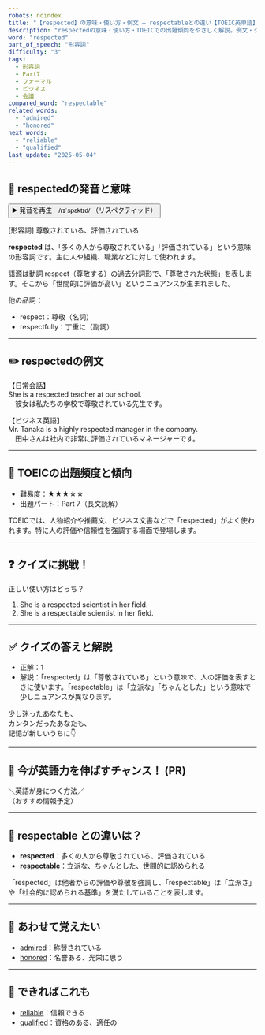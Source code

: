 ```yaml
---
robots: noindex
title: "【respected】の意味・使い方・例文 ― respectableとの違い【TOEIC英単語】"
description: "respectedの意味・使い方・TOEICでの出題傾向をやさしく解説。例文・クイズ付きでrespectableとの違いもわかりやすく学べます。"
word: "respected"
part_of_speech: "形容詞"
difficulty: "3"
tags:
  - 形容詞
  - Part7
  - フォーマル
  - ビジネス
  - 会議
compared_word: "respectable"
related_words:
  - "admired"
  - "honored"
next_words:
  - "reliable"
  - "qualified"
last_update: "2025-05-04"
---
```


## 🔰 respectedの発音と意味

<button class="play-audio" onclick="playTTS('respected')">
  <span class="play-audio-main">
    ▶️ 発音を再生　/rɪˈspɛktɪd/
  </span>
  <span class="play-audio-sub">
    （リスペクティッド）
  </span>
</button>

[形容詞] 尊敬されている、評価されている

**respected** は、「多くの人から尊敬されている」「評価されている」という意味の形容詞です。主に人や組織、職業などに対して使われます。

語源は動詞 respect（尊敬する）の過去分詞形で、「尊敬された状態」を表します。そこから「世間的に評価が高い」というニュアンスが生まれました。

他の品詞：  
- respect：尊敬（名詞）
- respectfully：丁重に（副詞）

---

## ✏️ respectedの例文

【日常会話】  
She is a respected teacher at our school.  
　彼女は私たちの学校で尊敬されている先生です。

【ビジネス英語】  
Mr. Tanaka is a highly respected manager in the company.  
　田中さんは社内で非常に評価されているマネージャーです。

---

## 🎯 TOEICの出題頻度と傾向

- 難易度：★★★☆☆
- 出題パート：Part 7（長文読解）

TOEICでは、人物紹介や推薦文、ビジネス文書などで「respected」がよく使われます。特に人の評価や信頼性を強調する場面で登場します。

---

## ❓ クイズに挑戦！

正しい使い方はどっち？

1. She is a respected scientist in her field.  
2. She is a respectable scientist in her field.

---

## ✅ クイズの答えと解説

- 正解：**1**
- 解説：「respected」は「尊敬されている」という意味で、人の評価を表すときに使います。「respectable」は「立派な」「ちゃんとした」という意味で少しニュアンスが異なります。

少し迷ったあなたも、  
カンタンだったあなたも、  
記憶が新しいうちに👇️

---

## 🚀 今が英語力を伸ばすチャンス！ (PR)

<div class="info-center">
＼英語が身につく方法／<br>  
（おすすめ情報予定）
</div>

---

## 🤔  respectable との違いは？

- **respected**：多くの人から尊敬されている、評価されている
- **[respectable](/word/respectable/)**：立派な、ちゃんとした、世間的に認められる

「respected」は他者からの評価や尊敬を強調し、「respectable」は「立派さ」や「社会的に認められる基準」を満たしていることを表します。

---

## 🧩 あわせて覚えたい

- [admired](/word/admired/)：称賛されている
- [honored](/word/honored/)：名誉ある、光栄に思う

---

## 📖 できればこれも

- [reliable](/word/reliable/)：信頼できる
- [qualified](/word/qualified/)：資格のある、適任の

<!-- cvid: aid45_bid00 -->
